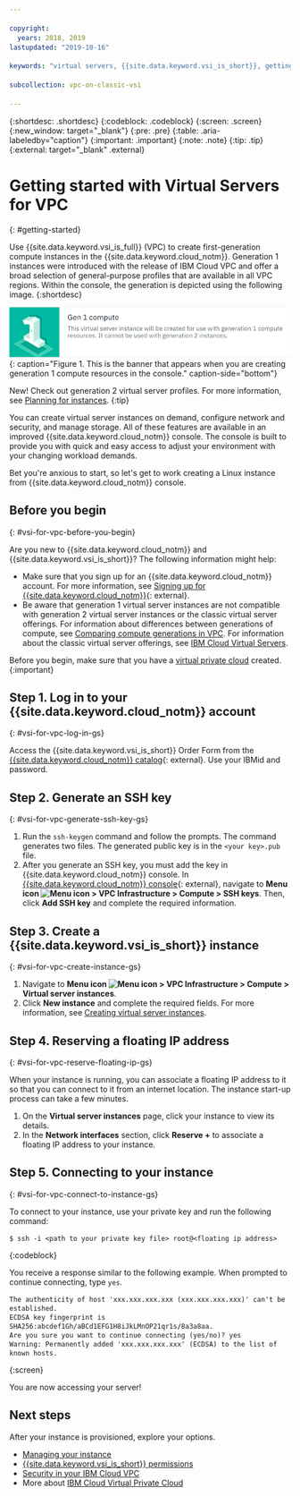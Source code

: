 ```yaml
---

copyright:
  years: 2018, 2019
lastupdated: "2019-10-16"

keywords: "virtual servers, {{site.data.keyword.vsi_is_short}}, getting started, virtual private cloud, virtual machines, compute, instance, generation 1"

subcollection: vpc-on-classic-vsi

---
```


{:shortdesc: .shortdesc}
{:codeblock: .codeblock}
{:screen: .screen}
{:new_window: target="_blank"}
{:pre: .pre}
{:table: .aria-labeledby="caption"}
{:important: .important}
{:note: .note}
{:tip: .tip}
{:external: target="_blank" .external}

# Getting started with Virtual Servers for VPC
{: #getting-started}

Use {{site.data.keyword.vsi_is_full}} (VPC) to create first-generation compute instances in the {{site.data.keyword.cloud_notm}}. Generation 1 instances were introduced with the release of IBM Cloud VPC and offer a broad selection of general-purpose profiles that are available in all VPC regions. Within the console, the generation is depicted using the following image.
{:shortdesc}

![Generation 1 compute banner](images/vsi.png "Image of the generation 1 compute banner"){: caption="Figure 1. This is the banner that appears when you are creating generation 1 compute resources in the console." caption-side="bottom"}

New! Check out generation 2 virtual server profiles. For more information, see [Planning for instances](/docs/vpc?topic=vpc-vsi_best_practices).
{:tip}

You can create virtual server instances on demand, configure network and security, and manage storage. All of these features are available in an improved {{site.data.keyword.cloud_notm}} console. The console is built to provide you with quick and easy access to adjust your environment with your changing workload demands. 

Bet you're anxious to start, so let's get to work creating a Linux instance from {{site.data.keyword.cloud_notm}} console.

## Before you begin
{: #vsi-for-vpc-before-you-begin}

Are you new to {{site.data.keyword.cloud_notm}} and {{site.data.keyword.vsi_is_short}}? The following information might help:

* Make sure that you sign up for an {{site.data.keyword.cloud_notm}} account. For more information, see [Signing up for {{site.data.keyword.cloud_notm}}](https://cloud.ibm.com/docs/account?topic=account-signup#signup){: external}.
* Be aware that generation 1 virtual server instances are not compatible with generation 2 virtual server instances or the classic virtual server offerings. For information about differences between generations of compute, see [Comparing compute generations in VPC](/docs/overview?topic=overview-compare-vpc-vpcoc). For information about the classic virtual server offerings, see [IBM Cloud Virtual Servers](/docs/vsi?topic=virtual-servers-getting-started-with-virtual-servers).

Before you begin, make sure that you have a [virtual private cloud](/docs/vpc-on-classic?topic=vpc-on-classic-getting-started)  created.
{:important}

## Step 1. Log in to your {{site.data.keyword.cloud_notm}} account
{: #vsi-for-vpc-log-in-gs}

Access the {{site.data.keyword.vsi_is_short}} Order Form from the [{{site.data.keyword.cloud_notm}} catalog](https://{DomainName}/catalog){: external}. Use your IBMid and password.

## Step 2. Generate an SSH key
{: #vsi-for-vpc-generate-ssh-key-gs}

1. Run the `ssh-keygen` command and follow the prompts. The command generates two files. The generated public key is in the `<your key>.pub` file.
2. After you generate an SSH key, you must add the key in {{site.data.keyword.cloud_notm}} console. In [{{site.data.keyword.cloud_notm}} console](https://console.cloud.ibm.com/vpc){: external}, navigate to **Menu icon ![Menu icon](../icons/icon_hamburger.svg) > VPC Infrastructure > Compute > SSH keys**. Then, click **Add SSH key** and complete the required information.

## Step 3. Create a {{site.data.keyword.vsi_is_short}} instance
{: #vsi-for-vpc-create-instance-gs}

1. Navigate to **Menu icon ![Menu icon](../icons/icon_hamburger.svg) > VPC Infrastructure > Compute > Virtual server instances**.
2. Click **New instance** and complete the required fields. For more information, see [Creating virtual server instances](/docs/vpc-on-classic-vsi?topic=vpc-on-classic-vsi-creating-virtual-servers).
 
## Step 4. Reserving a floating IP address
{: #vsi-for-vpc-reserve-floating-ip-gs} 

When your instance is running, you can associate a floating IP address to it so that you can connect to it from an internet location. The instance start-up process can take a few minutes.
 
1. On the **Virtual server instances** page, click your instance to view its details.
2. In the **Network interfaces** section, click **Reserve +** to associate a floating IP address to your instance. 

## Step 5. Connecting to your instance
{: #vsi-for-vpc-connect-to-instance-gs} 

To connect to your instance, use your private key and run the following command:

   ```
   $ ssh -i <path to your private key file> root@<floating ip address>
   ```
   {:codeblock}

   You receive a response similar to the following example. When prompted to continue connecting, type `yes`.
   ```
   The authenticity of host 'xxx.xxx.xxx.xxx (xxx.xxx.xxx.xxx)' can't be established.
   ECDSA key fingerprint is SHA256:abcdef1Gh/aBCd1EFG1H8iJkLMnOP21qr1s/8a3a8aa.
   Are you sure you want to continue connecting (yes/no)? yes
   Warning: Permanently added 'xxx.xxx.xxx.xxx' (ECDSA) to the list of known hosts.
   ```
   {:screen}

   You are now accessing your server!

## Next steps
After your instance is provisioned, explore your options.
* [Managing your instance](/docs/vpc-on-classic-vsi?topic=vpc-on-classic-vsi-managing-virtual-server-instances#managing-virtual-server-instances)
* [{{site.data.keyword.vsi_is_short}} permissions](/docs/vpc-on-classic?topic=vpc-on-classic-about-vpc-infrastructure-resources#planning-virtual-servers-for-vpc-permissions)
* [Security in your IBM Cloud VPC](/docs/vpc-on-classic-network?topic=vpc-on-classic-network-security-in-your-ibm-cloud-vpc)
* More about [IBM Cloud Virtual Private Cloud](/docs/vpc-on-classic?topic=vpc-on-classic-about)
